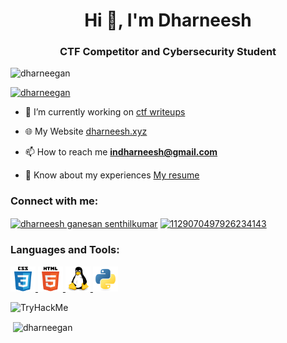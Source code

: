 <h1 align="center">Hi 👋, I'm Dharneesh</h1>
<h3 align="center">CTF Competitor and Cybersecurity Student</h3>

<p align="left"> <img src="https://komarev.com/ghpvc/?username=dharneegan&label=Profile%20views&color=0e75b6&style=flat" alt="dharneegan" /> </p>

<p align="left"> <a href="https://github.com/ryo-ma/github-profile-trophy"><img src="https://github-profile-trophy.vercel.app/?username=dharneegan" alt="dharneegan" /></a> </p>

- 🔭 I’m currently working on [ctf writeups](https://github.com/dharneegan/ctf)

- 🌐 My Website [dharneesh.xyz](https://dharneesh.xyz)

- 📫 How to reach me **indharneesh@gmail.com**

- 📄 Know about my experiences [My resume](https://dharneesh.xyz/RESUME.pdf)

<h3 align="left">Connect with me:</h3>
<p align="left">
<a href="https://linkedin.com/in/dharneesh-ganesan-senthilkumar-56116b261" target="blank"><img align="center" src="https://raw.githubusercontent.com/rahuldkjain/github-profile-readme-generator/master/src/images/icons/Social/linked-in-alt.svg" alt="dharneesh ganesan senthilkumar" height="30" width="40" /></a>
<a href="https://discord.com/users/1129070497926234143" target="blank"><img align="center" src="https://raw.githubusercontent.com/rahuldkjain/github-profile-readme-generator/master/src/images/icons/Social/discord.svg" alt="1129070497926234143" height="30" width="40" /></a>
</p>

<h3 align="left">Languages and Tools:</h3>
<p align="left"> <a href="https://www.w3schools.com/css/" target="_blank" rel="noreferrer"> <img src="https://raw.githubusercontent.com/devicons/devicon/master/icons/css3/css3-original-wordmark.svg" alt="css3" width="40" height="40"/> </a> <a href="https://www.w3.org/html/" target="_blank" rel="noreferrer"> <img src="https://raw.githubusercontent.com/devicons/devicon/master/icons/html5/html5-original-wordmark.svg" alt="html5" width="40" height="40"/> </a> <a href="https://www.linux.org/" target="_blank" rel="noreferrer"> <img src="https://raw.githubusercontent.com/devicons/devicon/master/icons/linux/linux-original.svg" alt="linux" width="40" height="40"/> </a> <a href="https://www.mysql.com/" target="_blank" rel="noreferrer"> <img src="https://raw.githubusercontent.com/devicons/devicon/master/icons/python/python-original.svg" alt="python" width="40" height="40"/> </a> </p>
<img src="https://tryhackme-badges.s3.amazonaws.com/dharneegan.png" alt="TryHackMe">

<p>&nbsp;<img align="center" src="https://github-readme-stats.vercel.app/api?username=dharneegan&show_icons=true&locale=en" alt="dharneegan" /></p>
